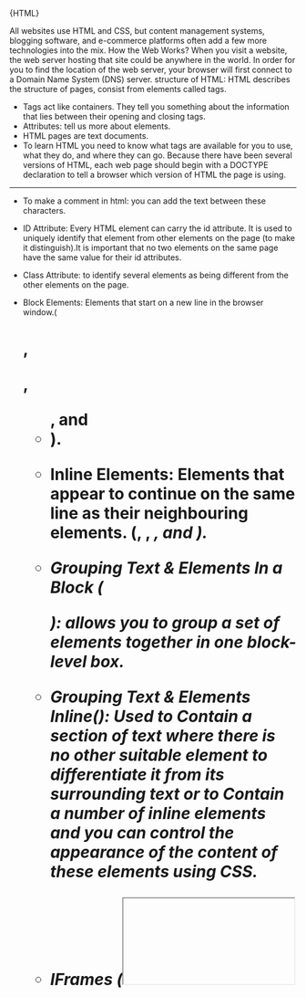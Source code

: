 {HTML}

All websites use HTML and CSS, but content
management systems, blogging software, and
e-commerce platforms often add a few more
technologies into the mix.
How the Web Works?
When you visit a website, the web server
hosting that site could be anywhere in the
world. In order for you to find the location of
the web server, your browser will first connect
to a Domain Name System (DNS) server.
structure of HTML:
HTML describes the structure of pages, consist from elements called tags.
- Tags act like containers. They tell you something about the information that lies between their opening and closing tags.
- Attributes: tell us more about elements.
- HTML pages are text documents.
- To learn HTML you need to know what tags are available for you to use, what they do, and where they can go.
Because there have been several versions of HTML, each web page should begin with a DOCTYPE declaration to tell a browser which version of HTML the page is using.
----------------------------------------------------------
* To make a comment in html:
you can add the text between these characters.

* ID Attribute:
Every HTML element can carry the id attribute. It is used to uniquely identify that element from other elements on the page (to make it distinguish).It is important that no two
elements on the same page have the same value for their id attributes.

* Class Attribute:
to identify several elements as being different from the other elements on the page.

* Block Elements:
Elements that start on a new line in the browser window.(<h1>, <p>, <ul>, and <li>).

* Inline Elements:
Elements that appear to continue on the same line as their neighbouring elements. (<a>, <b>, <em>, and <img>).

* Grouping Text & Elements In a Block (<div>):
allows you to group a set of elements together in one block-level box.

* Grouping Text & Elements Inline(<span>):
Used to Contain a section of text
where there is no other suitable
element to differentiate it from its surrounding text or to Contain a number of inline elements 
and you can control the appearance of the content of these elements using CSS.

* IFrames (<iframe>):
An iframe is like a little window that has been cut into your page — and in that window you can see another page.
*Information AboutYour Pages: (<meta>):
   The <meta> element lives inside the <head> element and contains information about that web page. 
   It is not visible to users but fulfills a number of purposes such as telling search engines about your page, who created it, and whether or not it is time sensitive.
   It is an empty element so it does not have a closing tag. It uses attributes to carry the information.

Headers & Footers (<header> <footer>) :
  Header: used to contain the site name and the main navigation and contain the title and date of each individual post.
  Footer: contains copyright information, along with links to the privacy policy and terms and conditions and links to share the article on social networking sites.  

Navigation (<nav>):
  used to contain the major navigational blocks on the site. some of the developers that were already using HTML5 decided to use the <nav> element for the links that
  appear at the bottom of every page.

Articles(<article>):
  acts as a container for any section of a page that could stand alone and potentially be syndicated.

Asides (<aside>):
  It has two purposes, depending on whether it is inside an <article> element or not.
  - For inside : it should contain information that is related to the article but not essential to its overall meaning.
  - For outside: it acts as a container for content that is related to the entire page.

Sections (<section>):
  groups related content together and typically each section would have its own heading.

Heading Groups (<hgroup>):
  to group together a set of one or more <h1> through <h6> elements so that they are treated as one single heading.

Figures (<figure>):
  to contain any content that is referenced from the main flow of an article (not just images). 
  Examples of usage include:(Images, Videos, Graphs, Diagrams, Code samples, Text that supports the main body of an article).

Sectioning Elements (<div>):
  to group together related elements.

-----------------------------------------------------------
 - When you decide to create your website?
    first of all, you should know who your visitors are, you need to consider why they are coming. While some people will simply chance across your
    website, most will visit for a specific reason.
- It is unlikely that you will be able to list every reason why someone visits your site but you are looking for key tasks and motivations.

- How Often People Will Visit Your Site?
   This depends on your information and type of services.

WireFrames: 
  A simple sketch of the key information that needs to go on each page of a site.

- The primary aim of any kind of visual design is to communicate. Organizing and prioritizing information on a page helps users understand its importance and what order to read it in.
- Most web users do not read entire pages. Rather, they skim to find information.You can use contrast to create a visual hierarchy that gets across your key message and helps users find what they are looking for.
- Site navigation not only helps people find where they want to go, but also helps them understand what your site is about and how it is organized.

***********************************************************

{JAVASCRIPT}

- Being able to change the content of an HTML page while it is loaded in the browser is very powerful.

- You might not want to force visitors to reload the content of an entire web page, particularly if you only need to refresh a small portion of a page.
   Just reloading a section of the page can make a site feel like it is faster to load and more like anapplication.

- If you have a lot of information to display on a page, you can help users find information they need by providing filters.

- A script: is a series of instructions that a computer can follow to achieve a goal.

- To write a script, you need to first state your goal and then list the tasks that need to be completed in order to achieve it.
  
  DESIGN THE SCRIPT:
  As tempting as it can be to start coding straight away, it pays to spend time designing your script before you start writing it.
  you should split the goal out into a series of tasks that are going to be involved in solving this puzzle. This can be represented using a flowchart.

- Every step for every task shown in a flowchart needs to be written in a language the computer can understand and follow.
- You need to learn to "think" like a computer because they solve tasks in different ways than you or I might approach them.
- The first thing you should do is detail your goals for the script (what you want it to achieve).
- Often scripts will need to perform different tasks in different situations. You can use flowcharts to work out how the tasks fit together.
- In computer programming, each physica l thing in the world can be represented as an object.
- The idea of name/value pairs is used in both HTML and CSS. In HTML, an attribute is like a property; different attributes have different names, and each attribute can have a value.
- Computers use data to create models of things in the real world. The events, methods, and properties of an object all relate to each other: 
  Events can trigger methods, and methods can retrieve or update an object's properties.
 
  HOW A BROWSER SEES A WEB PAGE:
  1. RECEIVE A PAGE AS HTML CODE.
  2. CREATE A MODEL OF THE PAGE AND STORE IT IN MEMORY.
  3. USE A RENDERING ENGINE TO SHOW THE PAGE ON SCREEN.

- All major browsers use a JavaScript interpreter to translate your instructions (in JavaScript) into instructions the computer can follow.
- There are three layers form the basis of a popular approach to building web pages called progressive enhancement.
- The JavaScript is added last and enhances the usability of the page or the experience of interacting with the site.
- When you want to use JavaScript with a web page, you use the HTML <script> element to tell the browser it is coming across a script.



